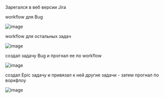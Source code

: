 
Зарегался в веб версии Jira    

workflow для Bug    

![image](https://github.com/user-attachments/assets/c7e0836f-b1ae-421a-a38e-1c8f044d19ce)

workflow для остальных задач    

![image](https://github.com/user-attachments/assets/e94148c2-9324-4539-a56b-67e38f5abc76)

создал задачу Bug и прогнал ее по workflow

![image](https://github.com/user-attachments/assets/5f565644-0d2c-4171-8006-d13c8e047892)

создал Epic задачу и привязал к ней другие задачи - затем прогнал по воркфлоу        

![image](https://github.com/user-attachments/assets/c128ffe0-0263-4b53-89d7-348683082400)
